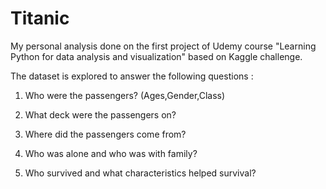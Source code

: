 # Titanic

My personal analysis done on the first project of Udemy course "Learning Python for data analysis and visualization" based on Kaggle challenge. 

The dataset is explored to answer the following questions :

1) Who were the passengers? (Ages,Gender,Class)

2) What deck were the passengers on?

3) Where did the passengers come from?

4) Who was alone and who was with family?

5) Who survived and what characteristics helped survival?
